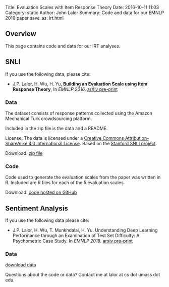 Title: Evaluation Scales with Item Response Theory
Date: 2016-10-11 11:03
Category: static
Author: John Lalor
Summary: Code and data for our EMNLP 2016 paper
save_as: irt.html

## Overview

This page contains code and data for our IRT analyses.

## SNLI

If you use the following data, please cite:

- J.P. Lalor, H. Wu, H. Yu, **Building an Evaluation Scale using Item Response Theory**, In *EMNLP 2016*. [arXiv pre-print][1]

### Data

The dataset consists of response patterns collected using the Amazon Mechanical Turk crowdsourcing platform.

Included in the zip file is the data and a README.

License: The data is licensed under a [Creative Commons Attribution-ShareAlike 4.0 International License][3].
Based on the [Stanford SNLI project][4].

Download: [zip file][2]

### Code

Code used to generate the evaluation scales from the paper was written in R.
Included are R files for each of the 5 evaluation scales.

Download: [code hosted on GitHub][5]


## Sentiment Analysis

If you use the following data please cite:

- J.P. Lalor, H. Wu, T. Munkhdalai, H. Yu. Understanding Deep Learning Performance through an Examination of Test Set Difficulty: A Psychometric Case Study. In *EMNLP 2018.* [arxiv pre-print][6]

### Data

[download data][7]

Questions about the code or data? Contact me at lalor at cs dot umass dot edu.

[1]:https://arxiv.org/abs/1605.08889v2
[2]:/files/data_emnlp2016.zip
[3]:http://creativecommons.org/licenses/by-sa/4.0/
[4]:http://http://nlp.stanford.edu/projects/snli/
[5]:https://github.com/jplalor/irt-models
[6]:https://arxiv.org/abs/1702.04811
[7]:/files/emnlp2018.tar.gz